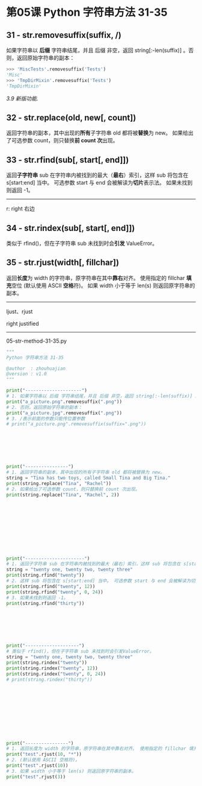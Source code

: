 # 第05课 Python 字符串方法 31-35

## 31 - str.removesuffix(suffix, /)

如果字符串以 **后缀** 字符串结尾，并且 后缀 非空，返回 string[:-len(suffix)] 。否则，返回原始字符串的副本：

```python
>>> 'MiscTests'.removesuffix('Tests')
'Misc'
>>> 'TmpDirMixin'.removesuffix('Tests')
'TmpDirMixin'
```

*3.9 新版功能.*

## 32 - str.replace(old, new[, count])

返回字符串的副本，其中出现的**所有**子字符串 old 都将被**替换**为 new。 如果给出了可选参数 count，则只替换**前 count 次**出现。

## 33 - str.rfind(sub[, start[, end]])

返回**子字符串** sub 在字符串内被找到的最大（**最右**）索引，这样 sub 将包含在 s[start:end] 当中。 可选参数 start 与 end 会被解读为**切片**表示法。 如果未找到则返回 -1。

------

r: right 右边

## 34 - str.rindex(sub[, start[, end]])

类似于 rfind()，但在子字符串 sub 未找到时会**引发** ValueError。

## 35 - str.rjust(width[, fillchar])

返回**长度**为 width 的字符串，原字符串在其中**靠右**对齐。 使用指定的 fillchar **填充**空位 (默认使用 ASCII **空格**符)。 如果 width 小于等于 len(s) 则返回原字符串的副本。

--------------

ljust、rjust

right justified

------

05-str-method-31-35.py

```python
"""
Python 字符串方法 31-35

@author  : zhouhuajian
@version : v1.0
"""

print("---------------------")
# 1. 如果字符串以 后缀 字符串结尾，并且 后缀 非空，返回 string[:-len(suffix)] 。
print("a_picture.png".removesuffix(".png"))
# 2. 否则，返回原始字符串的副本：
print("a_picture.jpg".removesuffix(".png"))
# 3. /表示前面的参数只能传位置参数
# print("a_picture.png".removesuffix(suffix=".png"))







print("----------------")
# 1. 返回字符串的副本，其中出现的所有子字符串 old 都将被替换为 new。
string = "Tina has two toys, called Small Tina and Big Tina."
print(string.replace("Tina", "Rachel"))
# 2. 如果给出了可选参数 count，则只替换前 count 次出现。
print(string.replace("Tina", "Rachel", 2))











print("----------------------")
# 1. 返回子字符串 sub 在字符串内被找到的最大（最右）索引，这样 sub 将包含在 s[start:end] 当中。 可选参数 start 与 end 会被解读为切片表示法。
string = "twenty one, twenty two, twenty three"
print(string.rfind("twenty"))
# 2. 这样 sub 将包含在 s[start:end] 当中。 可选参数 start 与 end 会被解读为切片表示法。
print(string.rfind("twenty", 12))
print(string.rfind("twenty", 0, 24))
# 3. 如果未找到则返回 -1。
print(string.rfind("thirty"))







print("--------------------")
# 类似于 rfind()，但在子字符串 sub 未找到时会引发ValueError。
string = "twenty one, twenty two, twenty three"
print(string.rindex("twenty"))
print(string.rindex("twenty", 12))
print(string.rindex("twenty", 0, 24))
# print(string.rindex("thirty"))











print("----------------")
# 1. 返回长度为 width 的字符串，原字符串在其中靠右对齐。 使用指定的 fillchar 填充空位 (默认使用 ASCII 空格符)。
print("test".rjust(10, "*"))
# 2. (默认使用 ASCII 空格符)。
print("test".rjust(10))
# 3. 如果 width 小于等于 len(s) 则返回原字符串的副本。
print("test".rjust(3))







```



